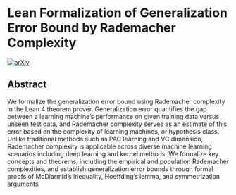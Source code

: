 # Lean Formalization of Generalization Error Bound by Rademacher Complexity
[![arXiv](https://img.shields.io/badge/arXiv-2503.19605-b31b1b.svg)](https://arxiv.org/abs/2503.19605)

## Abstract
We formalize the generalization error bound using Rademacher complexity in the Lean 4 theorem
prover. Generalization error quantifies the gap between a learning machine’s performance on given
training data versus unseen test data, and Rademacher complexity serves as an estimate of this error
based on the complexity of learning machines, or hypothesis class. Unlike traditional methods such as
PAC learning and VC dimension, Rademacher complexity is applicable across diverse machine learning
scenarios including deep learning and kernel methods. We formalize key concepts and theorems, including
the empirical and population Rademacher complexities, and establish generalization error bounds through
formal proofs of McDiarmid’s inequality, Hoeffding’s lemma, and symmetrization arguments.


